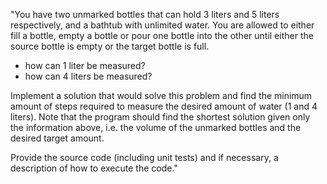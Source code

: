 "You have two unmarked bottles that can hold 3 liters and 5 liters respectively, and a bathtub with unlimited water. You are allowed to either fill a bottle, empty a bottle or pour one bottle into the other until either the source bottle is empty or the target bottle is full.

- how can 1 liter be measured?
- how can 4 liters be measured?

Implement a solution that would solve this problem and find the minimum amount of steps required to measure the desired amount of water (1 and 4 liters).
Note that the program should find the shortest solution given only the information above, i.e. the volume of the unmarked bottles and the desired target amount.

Provide the source code (including unit tests) and if necessary, a description of how to execute the code."
